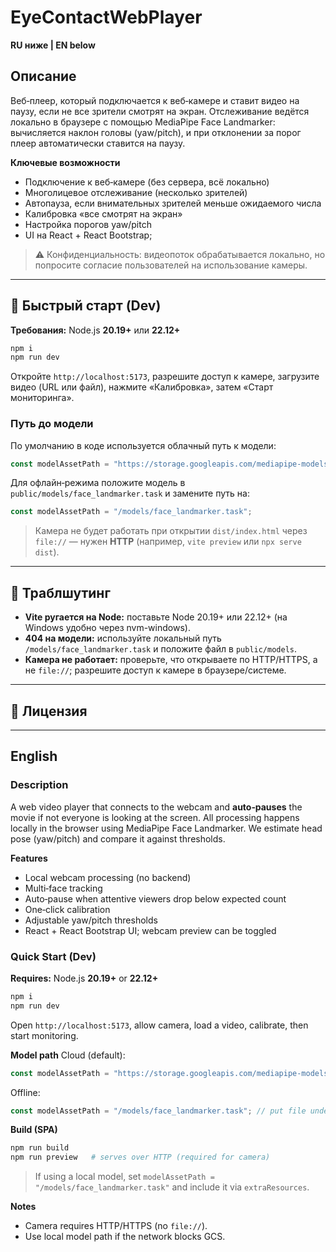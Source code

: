 # EyeContactWebPlayer

**RU ниже | EN below**

## Описание

Веб‑плеер, который подключается к веб‑камере и ставит видео на паузу, если не все зрители смотрят на экран. Отслеживание ведётся локально в браузере с помощью MediaPipe Face Landmarker: вычисляется наклон головы (yaw/pitch), и при отклонении за порог плеер автоматически ставится на паузу.

**Ключевые возможности**

* Подключение к веб‑камере (без сервера, всё локально)
* Многолицевое отслеживание (несколько зрителей)
* Автопауза, если внимательных зрителей меньше ожидаемого числа
* Калибровка «все смотрят на экран»
* Настройка порогов yaw/pitch
* UI на React + React Bootstrap;

> ⚠️ Конфиденциальность: видеопоток обрабатывается локально, но попросите согласие пользователей на использование камеры.

---

## 🚀 Быстрый старт (Dev)

**Требования:** Node.js **20.19+** или **22.12+**

```bash
npm i
npm run dev
```

Откройте `http://localhost:5173`, разрешите доступ к камере, загрузите видео (URL или файл), нажмите «Калибровка», затем «Старт мониторинга».

### Путь до модели

По умолчанию в коде используется облачный путь к модели:

```js
const modelAssetPath = "https://storage.googleapis.com/mediapipe-models/face_landmarker/face_landmarker/float16/1/face_landmarker.task";
```

Для офлайн‑режима положите модель в `public/models/face_landmarker.task` и замените путь на:

```js
const modelAssetPath = "/models/face_landmarker.task";
```



> Камера не будет работать при открытии `dist/index.html` через `file://` — нужен **HTTP** (например, `vite preview` или `npx serve dist`).

---

## 🔧 Траблшутинг

* **Vite ругается на Node:** поставьте Node 20.19+ или 22.12+ (на Windows удобно через nvm-windows).
* **404 на модели:** используйте локальный путь `/models/face_landmarker.task` и положите файл в `public/models`.
* **Камера не работает:** проверьте, что открываете по HTTP/HTTPS, а не `file://`; разрешите доступ к камере в браузере/системе.

---

## 📄 Лицензия


---

## English

### Description

A web video player that connects to the webcam and **auto‑pauses** the movie if not everyone is looking at the screen. All processing happens locally in the browser using MediaPipe Face Landmarker. We estimate head pose (yaw/pitch) and compare it against thresholds.

**Features**

* Local webcam processing (no backend)
* Multi‑face tracking
* Auto‑pause when attentive viewers drop below expected count
* One‑click calibration
* Adjustable yaw/pitch thresholds
* React + React Bootstrap UI; webcam preview can be toggled

### Quick Start (Dev)

**Requires:** Node.js **20.19+** or **22.12+**

```bash
npm i
npm run dev
```

Open `http://localhost:5173`, allow camera, load a video, calibrate, then start monitoring.

**Model path**
Cloud (default):

```js
const modelAssetPath = "https://storage.googleapis.com/mediapipe-models/face_landmarker/face_landmarker/float16/1/face_landmarker.task";
```

Offline:

```js
const modelAssetPath = "/models/face_landmarker.task"; // put file under public/models
```

**Build (SPA)**

```bash
npm run build
npm run preview   # serves over HTTP (required for camera)
```

> If using a local model, set `modelAssetPath = "/models/face_landmarker.task"` and include it via `extraResources`.


**Notes**

* Camera requires HTTP/HTTPS (no `file://`).
* Use local model path if the network blocks GCS.

